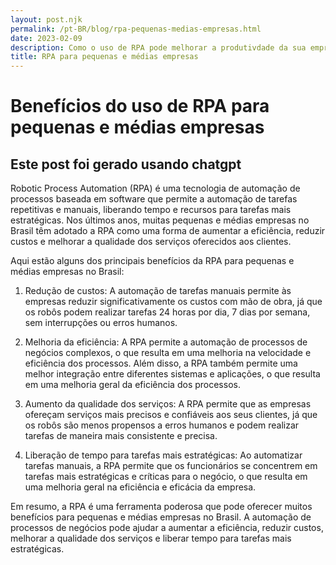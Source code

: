 ```yaml
---
layout: post.njk
permalink: /pt-BR/blog/rpa-pequenas-medias-empresas.html
date: 2023-02-09
description: Como o uso de RPA pode melhorar a produtivdade da sua empresa
title: RPA para pequenas e médias empresas
---
```


# Benefícios do uso de RPA para pequenas e médias empresas

## Este post foi gerado usando chatgpt

Robotic Process Automation (RPA) é uma tecnologia de automação de processos baseada em software que permite a automação de tarefas repetitivas e manuais, liberando tempo e recursos para tarefas mais estratégicas. Nos últimos anos, muitas pequenas e médias empresas no Brasil têm adotado a RPA como uma forma de aumentar a eficiência, reduzir custos e melhorar a qualidade dos serviços oferecidos aos clientes.


Aqui estão alguns dos principais benefícios da RPA para pequenas e médias empresas no Brasil:


1. Redução de custos: A automação de tarefas manuais permite às empresas reduzir significativamente os custos com mão de obra, já que os robôs podem realizar tarefas 24 horas por dia, 7 dias por semana, sem interrupções ou erros humanos.


2. Melhoria da eficiência: A RPA permite a automação de processos de negócios complexos, o que resulta em uma melhoria na velocidade e eficiência dos processos. Além disso, a RPA também permite uma melhor integração entre diferentes sistemas e aplicações, o que resulta em uma melhoria geral da eficiência dos processos.


3. Aumento da qualidade dos serviços: A RPA permite que as empresas ofereçam serviços mais precisos e confiáveis aos seus clientes, já que os robôs são menos propensos a erros humanos e podem realizar tarefas de maneira mais consistente e precisa.


4. Liberação de tempo para tarefas mais estratégicas: Ao automatizar tarefas manuais, a RPA permite que os funcionários se concentrem em tarefas mais estratégicas e críticas para o negócio, o que resulta em uma melhoria geral na eficiência e eficácia da empresa.


Em resumo, a RPA é uma ferramenta poderosa que pode oferecer muitos benefícios para pequenas e médias empresas no Brasil. A automação de processos de negócios pode ajudar a aumentar a eficiência, reduzir custos, melhorar a qualidade dos serviços e liberar tempo para tarefas mais estratégicas.